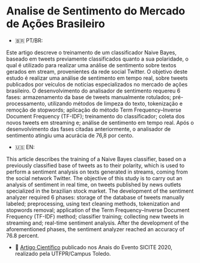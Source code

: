 # Analise de Sentimento do Mercado de Ações Brasileiro

- 🇧🇷 PT/BR:  

Este artigo descreve o treinamento de um classificador Naive Bayes, baseado em tweets previamente classificados quanto a sua polaridade, o qual é utilizado para realizar uma análise de sentimento sobre textos gerados em stream, provenientes da rede social Twitter. O objetivo deste estudo é realizar uma análise de sentimento em tempo real, sobre tweets publicados por veículos de notícias especializados no mercado de ações brasileiro. O desenvolvimento do analisador de sentimento requereu 6 fases: armazenamento da base de tweets manualmente rotulados; pré-processamento,
utilizando métodos de limpeza do texto, tokenização e remoção de stopwords; aplicação do método Term Frequency–Inverse Document Frequency (TF-IDF); treinamento do classificador; coleta dos novos tweets em streaming e; análise de sentimento em tempo real. Após o desenvolvimento das fases citadas anteriormente, o analisador de sentimento atingiu uma acurácia de 76,8 por cento.

- 🇺🇸 EN:  

This article describes the training of a Naive Bayes classifier, based on a previously classified base of tweets as to their polarity, which is used to perform a sentiment analysis  on texts generated in streams, coming from the social network Twitter. The objective of this study is to carry out an analysis of sentiment in real time, on tweets published by news outlets specialized in the brazilian stock market. The development of the sentiment
analyzer required 6 phases: storage of the database of tweets manually labeled; preprocessing, using text cleaning methods, tokenization and stopwords removal; application of the Term Frequency–Inverse Document Frequency (TF-IDF) method; classifier training; collecting new tweets in streaming and; real-time sentiment analysis. After the development of the aforementioned phases, the sentiment analyzer reached an accuracy of 76.8 percent.

- 📄 [Artigo Científico](https://eventos.utfpr.edu.br//sicite/sicite2020/paper/view/6244) publicado nos Anais do Evento SICITE 2020, realizado pela UTFPR/Campus Toledo.